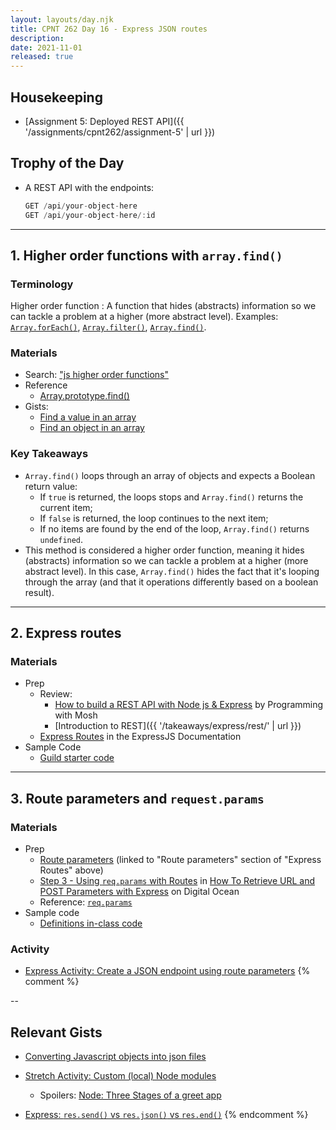 ```yaml
---
layout: layouts/day.njk
title: CPNT 262 Day 16 - Express JSON routes
description: 
date: 2021-11-01
released: true
---
```


## Housekeeping
- [Assignment 5: Deployed REST API]({{ '/assignments/cpnt262/assignment-5' | url }})

## Trophy of the Day
- A REST API with the endpoints:

    ```js
    GET /api/your-object-here
    GET /api/your-object-here/:id
    ```

---

## 1. Higher order functions with `array.find()`
### Terminology
Higher order function
: A function that hides (abstracts) information so we can tackle a problem at a higher (more abstract level). Examples: [`Array.forEach()`](https://developer.mozilla.org/en-US/docs/Web/JavaScript/Reference/Global_Objects/Array/forEach), [`Array.filter()`](https://developer.mozilla.org/en-US/docs/Web/JavaScript/Reference/Global_Objects/Array/filter), [`Array.find()`](https://developer.mozilla.org/en-US/docs/Web/JavaScript/Reference/Global_Objects/Array/find).

### Materials
- Search: ["js higher order functions"](https://www.google.com/search?q=js+higher+order+functions)
- Reference
    - [Array.prototype.find()](https://developer.mozilla.org/en-US/docs/Web/JavaScript/Reference/Global_Objects/Array/find)
- Gists: 
    - [Find a value in an array](https://gist.github.com/acidtone/385b2f850d4881364ac7b0da320f239a)
    - [Find an object in an array](https://gist.github.com/acidtone/fec626b5701beeed49cea776fc354325)

### Key Takeaways
- `Array.find()` loops through an array of objects and expects a Boolean return value:
    - If `true` is returned, the loops stops and `Array.find()` returns the current item;
    - If `false` is returned, the loop continues to the next item;
    - If no items are found by the end of the loop, `Array.find()` returns `undefined`.
- This method is considered a higher order function, meaning it hides (abstracts) information so we can tackle a problem at a higher (more abstract level). In this case, `Array.find()` hides the fact that it's looping through the array (and that it operations differently based on a boolean result).

---

## 2. Express routes

### Materials
- Prep
  - Review: 
      - [How to build a REST API with Node js & Express](https://www.youtube.com/watch?v=pKd0Rpw7O48) by Programming with Mosh
      - [Introduction to REST]({{ '/takeaways/express/rest/' | url }})
  - [Express Routes](https://expressjs.com/en/guide/routing.html) in the ExpressJS Documentation
- Sample Code
  - [Guild starter code](https://github.com/sait-wbdv/in-class/tree/main/cpnt262/11-01-express-routes/01-route-params-starter)

---

## 3. Route parameters and `request.params`

### Materials
- Prep
  - [Route parameters](https://expressjs.com/en/guide/routing.html#route-parameters) (linked to "Route parameters" section of "Express Routes" above)
  - [Step 3 - Using `req.params` with Routes](https://www.digitalocean.com/community/tutorials/use-expressjs-to-get-url-and-post-parameters#step-3-–-using-req-params-with-routes) in [How To Retrieve URL and POST Parameters with Express](https://www.digitalocean.com/community/tutorials/use-expressjs-to-get-url-and-post-parameters) on Digital Ocean
  - Reference: [`req.params`](https://expressjs.com/en/4x/api.html#req.params)
- Sample code 
  - [Definitions in-class code](https://github.com/sait-wbdv/in-class/tree/main/cpnt262/10-29-deploy-to-heroku/01-definitions)

### Activity
- [Express Activity: Create a JSON endpoint using route parameters](https://gist.github.com/acidtone/f470990b7ebd01907a37118f200b17ab)
{% comment %}


-- 

## Relevant Gists
- [Converting Javascript objects into json files](https://gist.github.com/acidtone/9ba1c784d5f78fdc9dc4df9c6f26bcf8)

- [Stretch Activity: Custom (local) Node modules](https://gist.github.com/acidtone/ebdc01c9fe3516f6d34fd3ff1249349c)
    - Spoilers: [Node: Three Stages of a greet app](https://gist.github.com/acidtone/7ab0bd9d11f8d85a39fe185d2fb0a065)
- [Express: `res.send()` vs `res.json()` vs `res.end()`](https://gist.github.com/acidtone/df91c6276e69ae3726e3f8b39223ceec)
{% endcomment %}